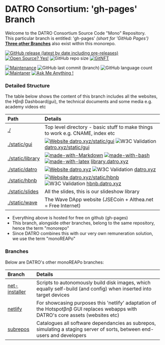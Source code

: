 # DATRO Consortium: 'gh-pages' Branch

Welcome to the DATRO Consortium Source Code "Mono" Repository.  
This particular branch is entitled: 'gh-pages' *(short for 'GitHub Pages')*  
**[Three other Branches](#Branches)** also exist within this monorepo.   

[![GitHub release (latest by date including pre-releases)](https://img.shields.io/github/v/release/unclehowell/datro?include_prereleases)](https://github.com/unclehowell/datro/releases)
[![Open Source? Yes!](https://badgen.net/badge/Open%20Source%20%3F/Yes%21/blue?icon=github)](https://github.com/unclehowell/datro/) 
![GitHub repo size](https://img.shields.io/github/repo-size/unclehowell/datro)
[![GitNFT](https://img.shields.io/badge/%F0%9F%94%AE-Open%20in%20GitNFT-darkviolet?style=flat-square)](https://gitnft.quine.sh/app/commits/list/repo/datro)

[![Maintenance](https://img.shields.io/badge/Maintained%3F-yes-green.svg)](https://GitHub.com/unclehowell/datro/graphs/commit-activity)
![GitHub last commit (branch)](https://img.shields.io/github/last-commit/unclehowell/datro/gh-pages)
![GitHub language count](https://img.shields.io/github/languages/count/unclehowell/datro)
[![Maintaner](https://img.shields.io/badge/maintainer-unclehowell-blue)](https://GitHub.com/unclehowell)
[![Ask Me Anything !](https://img.shields.io/badge/Ask%20me-anything-1abc9c.svg)](https://GitHub.com/unclehowell/)  

### Detailed Structure

The table below shows the content of this branch includes all the websites, the Hβnβ Dashboard(gui), the technical documents and some media e.g. academy videos etc  

| Path                      | Details                                                                             |  
|:--------------------------|:------------------------------------------------------------------------------------|  
|[./](https://github.com/unclehowell/datro/tree/gh-pages "gh-pages branch") | Top level directory - basic stuff to make things to work e.g. CNAME, index etc     |  
|[./static/gui](https://github.com/unclehowell/datro/tree/gh-pages/static/gui "gh-pages gui") | [![Website datro.xyz/static/gui](https://img.shields.io/website-up-down-green-red/https/datro.xyz/static/gui.svg)](https://datro.xyz/static/gui) ![W3C Validation](https://img.shields.io/w3c-validation/html?targetUrl=https%3A%2F%2Fdatro.xyz/static/gui)   [datro.xyz/static/gui](https://datro.xyz/static/gui "datro.xyz/static/gui")  |  
|[./static/library](https://github.com/unclehowell/datro/tree/gh-pages/static/library "gh-pages library") | [![made-with-Markdown](https://img.shields.io/badge/Made%20with-Markdown-1f425f.svg)](https://commonmark.org) [![made-with-bash](https://img.shields.io/badge/Made%20with-Bash-1f425f.svg)](https://www.gnu.org/software/bash/) [![made-with-latex](https://img.shields.io/badge/Made%20with-LaTeX-1f425f.svg)](https://www.latex-project.org/)    [library.datro.xyz](https://library.datro.xyz "library.datro.xyz") |  
|[./static/datro](https://github.com/unclehowell/datro/tree/gh-pages/static/datro "gh-pages datro")   | [![Website datro.xyz](https://img.shields.io/website-up-down-green-red/https/datro.xyz.svg)](https://datro.xyz/) ![W3C Validation](https://img.shields.io/w3c-validation/html?targetUrl=https%3A%2F%2Fdatro.xyz)  [datro.xyz](https://datro.xyz/ "datro.xyz") |  
|[./static/hbnb](https://github.com/unclehowell/datro/tree/gh-pages/static/hbnb "hbnb.datro.xyz")  | [![Website datro.xyz/static/hbnb](https://img.shields.io/website-up-down-green-red/https/datro.xyz/static/hbnb.svg)](https://datro.xyz/static/hbnb) ![W3C Validation](https://img.shields.io/w3c-validation/html?targetUrl=https%3A%2F%2Fdatro.xyz/static/hbnb)   [hbnb.datro.xyz](https://hbnb.datro.xyz "hbnb.datro.xyz")  |  
|[./static/slides](https://github.com/unclehowell/datro/tree/gh-pages/static/slides "gh-pages Slides")  | All the slides, this is our slideshow library                                       |  
|[./static/wave](https://github.com/unclehowell/datro/tree/gh-pages/static/wave "gh-pages Wave DApp")  | The Wave DApp website (JSECoin + Althea.net = Free Internet)                        |  


  - Everything above is hosted for free on github (gh-pages)  
  - This branch, alongside other branches, belong to the same repository, hence the term "monorepo"  
  - Since DATRO combines this with our very own remuneration solution, we use the term "monoREAPo"  

### Branches

Below are DATRO's other monoREAPo branches:

| Branch                    | Details                                                                             |
|:--------------------------|:------------------------------------------------------------------------------------|
|[net-installer](https://github.com/unclehowell/datro/tree/net-installer "DATRO Net-Installer Branch") | Scripts to autonomously build disk images, which equally self-build (and config) when inserted into target devices |  
|[netlify](https://github.com/unclehowell/datro/tree/netlify "DATRO Netlify Branch") | For showcasing purposes this 'netlify' adaptation of the Hotspotβnβ GUI replaces webapps with DATRO's core assets (websites etc) |  
|[subrepos](https://github.com/unclehowell/datro/tree/subrepos "DATRO SubRepos Branch") | Catalogues all software dependancies as subrepos, simulating a staging server of sorts, between end-users and developers |  
  
  

